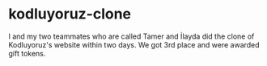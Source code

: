 # kodluyoruz-clone
I and my two teammates who are called Tamer and İlayda did the clone of Kodluyoruz's website within two days. We got 3rd place and were awarded gift tokens. 
